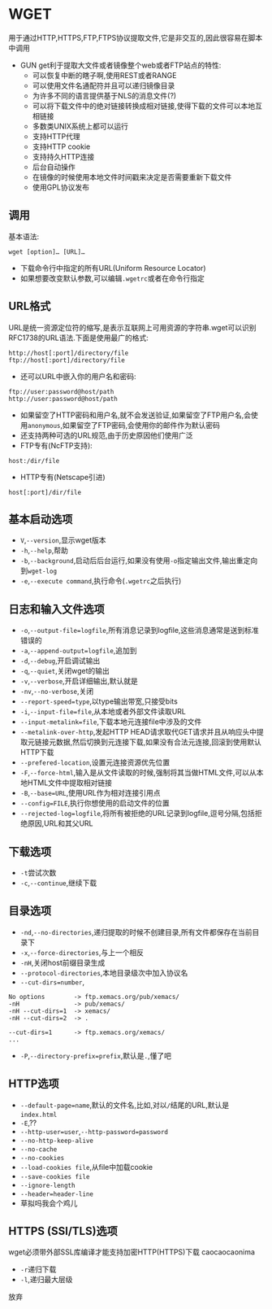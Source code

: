 # WGET
用于通过HTTP,HTTPS,FTP,FTPS协议提取文件,它是非交互的,因此很容易在脚本中调用
- GUN get利于提取大文件或者镜像整个web或者FTP站点的特性:
	- 可以恢复中断的瞎子啊,使用REST或者RANGE
	- 可以使用文件名通配符并且可以递归镜像目录
	- 为许多不同的语言提供基于NLS的消息文件(?)
	- 可以将下载文件中的绝对链接转换成相对链接,使得下载的文件可以本地互相链接
	- 多数类UNIX系统上都可以运行
	- 支持HTTP代理
	- 支持HTTP cookie
	- 支持持久HTTP连接
	- 后台自动操作
	- 在镜像的时候使用本地文件时间戳来决定是否需要重新下载文件
	- 使用GPL协议发布

调用
---
基本语法:
```
wget [option]… [URL]…
```
- 下载命令行中指定的所有URL(Uniform Resource Locator)
- 如果想要改变默认参数,可以编辑`.wgetrc`或者在命令行指定

URL格式
---
URL是统一资源定位符的缩写,是表示互联网上可用资源的字符串.wget可以识别RFC1738的URL语法.下面是使用最广的格式:
```
http://host[:port]/directory/file
ftp://host[:port]/directory/file
```
- 还可以URL中嵌入你的用户名和密码:
```
ftp://user:password@host/path
http://user:password@host/path
```
- 如果留空了HTTP密码和用户名,就不会发送验证,如果留空了FTP用户名,会使用`anonymous`,如果留空了FTP密码,会使用你的邮件作为默认密码
- 还支持两种可选的URL规范,由于历史原因他们使用广泛
- FTP专有(NcFTP支持):
```
host:/dir/file
```
- HTTP专有(Netscape引进)
```
host[:port]/dir/file
```

基本启动选项
---
- `V`,`--version`,显示wget版本
- `-h`,`--help`,帮助
- `-b`,`--background`,启动后后台运行,如果没有使用`-o`指定输出文件,输出重定向到`wget-log`
- `-e`,`--execute command`,执行命令(`.wgetrc`之后执行)

日志和输入文件选项
---
- `-o`,`--output-file=logfile`,所有消息记录到logfile,这些消息通常是送到标准错误的
- `-a`,`--append-output=logfile`,追加到
- `-d`,`--debug`,开启调试输出
- `-q`,`--quiet`,关闭wget的输出
- `-v`,`--verbose`,开启详细输出,默认就是
- `-nv`,`--no-verbose`,关闭
- `--report-speed=type`,以type输出带宽,只接受bits
- `-i`,`--input-file=file`,从本地或者外部文件读取URL
- `--input-metalink=file`,下载本地元连接file中涉及的文件
- `--metalink-over-http`,发起HTTP HEAD请求取代GET请求并且从响应头中提取元链接元数据,然后切换到元连接下载,如果没有合法元连接,回滚到使用默认HTTP下载
- `--prefered-location`,设置元连接资源优先位置
- `-F`,`--force-html`,输入是从文件读取的时候,强制将其当做HTML文件,可以从本地HTML文件中提取相对链接
- `-B`,`--base=URL`,使用URL作为相对连接引用点
- `--config=FILE`,执行你想使用的启动文件的位置
- `--rejected-log=logfile`,将所有被拒绝的URL记录到logfile,逗号分隔,包括拒绝原因,URL和其父URL

下载选项
---
- `-t`尝试次数
- `-c`,`--continue`,继续下载

目录选项
---
- `-nd`,`--no-directories`,递归提取的时候不创建目录,所有文件都保存在当前目录下
- `-x`,`--force-directories`,与上一个相反
- `-nH`,关闭host前缀目录生成
- `--protocol-directories`,本地目录级次中加入协议名
- `--cut-dirs=number`,
```
No options        -> ftp.xemacs.org/pub/xemacs/
-nH               -> pub/xemacs/
-nH --cut-dirs=1  -> xemacs/
-nH --cut-dirs=2  -> .

--cut-dirs=1      -> ftp.xemacs.org/xemacs/
...
```
- `-P`,`--directory-prefix=prefix`,默认是`.`,懂了吧

HTTP选项
---
- `--default-page=name`,默认的文件名,比如,对以`/`结尾的URL,默认是`index.html`
- `-E`,??
- `--http-user=user`,`--http-password=password`
- `--no-http-keep-alive`
- `--no-cache`
- `--no-cookies`
- `--load-cookies file`,从file中加载cookie
- `--save-cookies file`
- `--ignore-length`
- `--header=header-line`
- 草拟吗我会个鸡儿

HTTPS (SSl/TLS)选项
---
wget必须带外部SSL库编译才能支持加密HTTP(HTTPS)下载
caocaocaonima

- `-r`递归下载
- `-l`,递归最大层级

放弃
